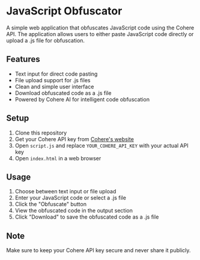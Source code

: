 # JavaScript Obfuscator

A simple web application that obfuscates JavaScript code using the Cohere API. The application allows users to either paste JavaScript code directly or upload a .js file for obfuscation.

## Features

- Text input for direct code pasting
- File upload support for .js files
- Clean and simple user interface
- Download obfuscated code as a .js file
- Powered by Cohere AI for intelligent code obfuscation

## Setup

1. Clone this repository
2. Get your Cohere API key from [Cohere's website](https://cohere.ai)
3. Open `script.js` and replace `YOUR_COHERE_API_KEY` with your actual API key
4. Open `index.html` in a web browser

## Usage

1. Choose between text input or file upload
2. Enter your JavaScript code or select a .js file
3. Click the "Obfuscate" button
4. View the obfuscated code in the output section
5. Click "Download" to save the obfuscated code as a .js file

## Note

Make sure to keep your Cohere API key secure and never share it publicly. 